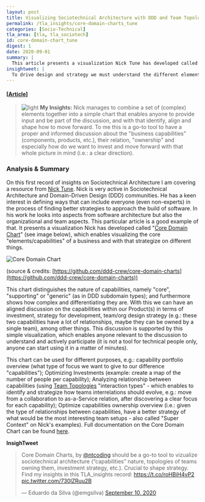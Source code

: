 ```yaml
---
layout: post
title: Visualizing Sociotechnical Architecture with DDD and Team Topologies, Nick Tune
permalink: /tla_insights/core-domain-charts_tune
categories: [Socio-Technical]
tla_area: [tla, tla_sociotech]
id: core-domain-chart_tune
digest: 1
date: 2020-09-01
summary: |
  This article presents a visualization Nick Tune has developed called "Core Domain Chart", which enables visualizing the core "elements/capabilities" of a business and with that strategize on different things. In the article Nick looks into how to use Team Topologies ideas into this context.
insightweet: |
  To drive design and strategy we must understand the different elements at play. Core Domain Charts enable to visualize the different elements and how they interact/position with each other, and with that take better decisions on how to move forward.
---
```


#### [[Article](https://medium.com/nick-tune-tech-strategy-blog/visualising-sociotechnical-architecture-with-ddd-and-team-topologies-48c6be036c40)]

> ![light](/assets/light-bulb.png) **My Insights:** Nick manages to combine a set of (complex) elements together into a simple chart that enables anyone to provide input and be part of the discussion, and with that identify, align and shape how to move forward. To me this is a go-to tool to have a proper and informed discussion about the "business capabilities" (components, products, etc.), their relation, "ownership" and especially how do we want to invest and move forward with that whole picture in mind (i.e.: a clear direction).

### Analysis & Summary

On this first record of insights on Sociotechnical Architecture I am covering a resource from [Nick Tune](https://twitter.com/ntcoding). Nick is very active in Sociotechnical Architecture and Domain-Driven Design (DDD) communities. He has a keen interest in defining ways that can include everyone (even non-experts) in the process of finding better strategies to approach the build of software. In his work he looks into aspects from software architecture but also the organizational and team aspects. This particular article is a good example of that. It presents a visualization Nick has developed called "[Core Domain Chart](https://github.com/ddd-crew/core-domain-charts)" (see image below), which enables visualizing the core "elements/capabilities" of a business and with that strategize on different things.

![Core Domain Chart](/assets/core-domain-chart.jpg)

(source & credits: [https://github.com/ddd-crew/core-domain-charts](https://github.com/ddd-crew/core-domain-charts))

This chart distinguishes the nature of capabilities, namely "core", "supporting" or "generic" (as in DDD subdomain types); and furthermore shows how complex and differentiating they are. With this we can have an aligned discussion on the capabilities within our Product(s) in terms of investment, strategy for development, team/org design strategy (e.g.: these two capabilities have a lot of relationships, maybe they can be owned by a single team), among other things. This discussion is supported by this simple visualization, which enables anyone relevant to the discussion to understand and actively participate (it is not a tool for technical people only, anyone can start using it in a matter of minutes).

This chart can be used for different purposes, e.g.: capability portfolio overview (what type of focus we want to give to our difference "capabilities"); Optimizing Investments (example: create a map of the number of people per capability); Analyzing relationship between capabilities (using [Team Topologies](https://teamtopologies.com/) "interaction types" - which enables to identify and strategize how teams interrelations should evolve, e.g.: move from a collaboration to as-a-Service relation, after discovering a clear focus for each capability); Optimize capabilities ownership overview (i.e.: given the type of relationships between capabilities, have a better strategy of what would be the most interesting team setups - also called "Super Context" on Nick's examples). Full documentation on the Core Domain Chart can be found [here](https://github.com/ddd-crew/core-domain-charts).

**InsighTweet**

<blockquote class="twitter-tweet"><p lang="en" dir="ltr">Core Domain Charts, by <a href="https://twitter.com/ntcoding?ref_src=twsrc%5Etfw">@ntcoding</a> should be a go-to tool to vizualize sociotechnical architecture (“capabilities” nature, topologies of teams owning them, investment strategy, etc.). Crucial to shape strategy. Find my insights in this TLA_insights record: <a href="https://t.co/roHBiH4vP2">https://t.co/roHBiH4vP2</a> <a href="https://t.co/730lZRuu2B">pic.twitter.com/730lZRuu2B</a></p>&mdash; Eduardo da Silva (@emgsilva) <a href="https://twitter.com/emgsilva/status/1304062451546304513?ref_src=twsrc%5Etfw">September 10, 2020</a></blockquote> <script async src="https://platform.twitter.com/widgets.js" charset="utf-8"></script>
